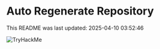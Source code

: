 # Auto Regenerate Repository

This README was last updated: 2025-04-10 03:52:46

 ![TryHackMe](https://tryhackme.com/badge/533634)